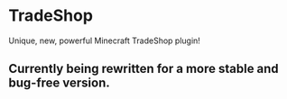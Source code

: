 # TradeShop
Unique, new, powerful Minecraft TradeShop plugin!


## Currently being rewritten for a more stable and bug-free version.
